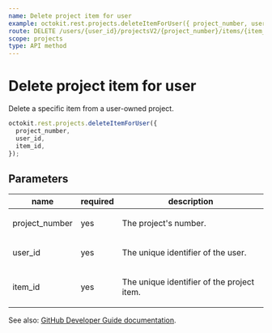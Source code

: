 ```yaml
---
name: Delete project item for user
example: octokit.rest.projects.deleteItemForUser({ project_number, user_id, item_id })
route: DELETE /users/{user_id}/projectsV2/{project_number}/items/{item_id}
scope: projects
type: API method
---
```


# Delete project item for user

Delete a specific item from a user-owned project.

```js
octokit.rest.projects.deleteItemForUser({
  project_number,
  user_id,
  item_id,
});
```

## Parameters

<table>
  <thead>
    <tr>
      <th>name</th>
      <th>required</th>
      <th>description</th>
    </tr>
  </thead>
  <tbody>
    <tr><td>project_number</td><td>yes</td><td>

The project's number.

</td></tr>
<tr><td>user_id</td><td>yes</td><td>

The unique identifier of the user.

</td></tr>
<tr><td>item_id</td><td>yes</td><td>

The unique identifier of the project item.

</td></tr>
  </tbody>
</table>

See also: [GitHub Developer Guide documentation](https://docs.github.com/rest/projects/items#delete-project-item-for-user).
